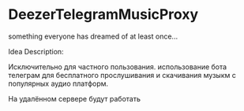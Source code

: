 # DeezerTelegramMusicProxy

something everyone has dreamed of at least once...

Idea Description:

Исключительно для частного пользования. использование бота телеграм для бесплатного прослушивания и скачивания музыкм с популярных аудио платформ.

На удалённом сервере будут работать
